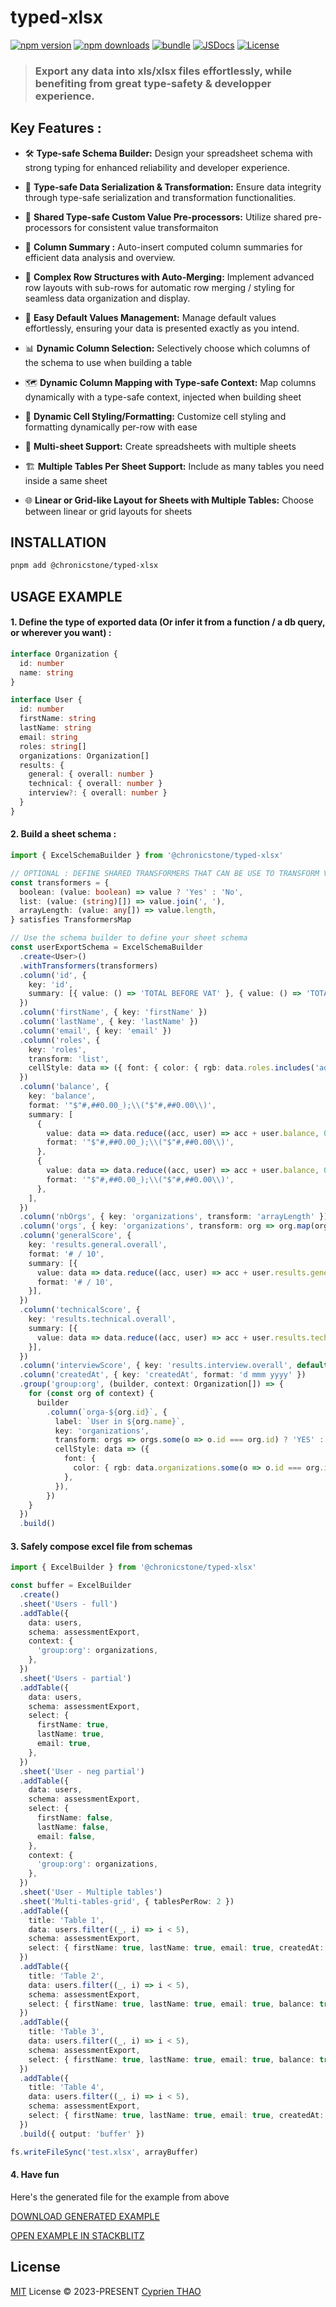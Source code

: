 # typed-xlsx

[![npm version][npm-version-src]][npm-version-href]
[![npm downloads][npm-downloads-src]][npm-downloads-href]
[![bundle][bundle-src]][bundle-href]
[![JSDocs][jsdocs-src]][jsdocs-href]
[![License][license-src]][license-href]




> ### **Export any data into xls/xlsx files effortlessly, while benefiting from great type-safety & developper experience.**

## Key Features :

- 🛠 **Type-safe Schema Builder:** Design your spreadsheet schema with strong typing for enhanced reliability and developer experience.

- 🔄 **Type-safe Data Serialization & Transformation:** Ensure data integrity through type-safe serialization and transformation functionalities.

- 🔧 **Shared Type-safe Custom Value Pre-processors:** Utilize shared pre-processors for consistent value transformaiton

- 🧮 **Column Summary :** Auto-insert computed column summaries for efficient data analysis and overview.

- 🧩 **Complex Row Structures with Auto-Merging:** Implement advanced row layouts with sub-rows for automatic row merging / styling for seamless data organization and display.

- 🎯 **Easy Default Values Management:** Manage default values effortlessly, ensuring your data is presented exactly as you intend.

- 📊 **Dynamic Column Selection:** Selectively choose which columns of the schema to use when building a table

- 🗺️ **Dynamic Column Mapping with Type-safe Context:** Map columns dynamically with a type-safe context, injected when building sheet

- 🎨 **Dynamic Cell Styling/Formatting:** Customize cell styling and formatting dynamically per-row with ease

- 📑 **Multi-sheet Support:** Create spreadsheets with multiple sheets

- 🏗️ **Multiple Tables Per Sheet Support:** Include as many tables you need inside a same sheet

- 🌐 **Linear or Grid-like Layout for Sheets with Multiple Tables:** Choose between linear or grid layouts for sheets

## INSTALLATION
```bash
pnpm add @chronicstone/typed-xlsx
```

## USAGE EXAMPLE

#### 1. Define the type of exported data (Or infer it from a function / a db query, or wherever you want) :
```ts
interface Organization {
  id: number
  name: string
}

interface User {
  id: number
  firstName: string
  lastName: string
  email: string
  roles: string[]
  organizations: Organization[]
  results: {
    general: { overall: number }
    technical: { overall: number }
    interview?: { overall: number }
  }
}
```

#### 2. Build a sheet schema :
```ts
import { ExcelSchemaBuilder } from '@chronicstone/typed-xlsx'

// OPTIONAL : DEFINE SHARED TRANSFORMERS THAT CAN BE USE TO TRANSFORM VALUE INSERTED INTO A CELL
const transformers = {
  boolean: (value: boolean) => value ? 'Yes' : 'No',
  list: (value: (string)[]) => value.join(', '),
  arrayLength: (value: any[]) => value.length,
} satisfies TransformersMap

// Use the schema builder to define your sheet schema
const userExportSchema = ExcelSchemaBuilder
  .create<User>()
  .withTransformers(transformers)
  .column('id', {
    key: 'id',
    summary: [{ value: () => 'TOTAL BEFORE VAT' }, { value: () => 'TOTAL' }],
  })
  .column('firstName', { key: 'firstName' })
  .column('lastName', { key: 'lastName' })
  .column('email', { key: 'email' })
  .column('roles', {
    key: 'roles',
    transform: 'list',
    cellStyle: data => ({ font: { color: { rgb: data.roles.includes('admin') ? 'd10808' : undefined } } }),
  })
  .column('balance', {
    key: 'balance',
    format: '"$"#,##0.00_);\\("$"#,##0.00\\)',
    summary: [
      {
        value: data => data.reduce((acc, user) => acc + user.balance, 0),
        format: '"$"#,##0.00_);\\("$"#,##0.00\\)',
      },
      {
        value: data => data.reduce((acc, user) => acc + user.balance, 0) * 1.2,
        format: '"$"#,##0.00_);\\("$"#,##0.00\\)',
      },
    ],
  })
  .column('nbOrgs', { key: 'organizations', transform: 'arrayLength' })
  .column('orgs', { key: 'organizations', transform: org => org.map(org => org.name).join(', ') })
  .column('generalScore', {
    key: 'results.general.overall',
    format: '# / 10',
    summary: [{
      value: data => data.reduce((acc, user) => acc + user.results.general.overall, 0) / data.length,
      format: '# / 10',
    }],
  })
  .column('technicalScore', {
    key: 'results.technical.overall',
    summary: [{
      value: data => data.reduce((acc, user) => acc + user.results.technical.overall, 0) / data.length,
    }],
  })
  .column('interviewScore', { key: 'results.interview.overall', default: 'N/A' })
  .column('createdAt', { key: 'createdAt', format: 'd mmm yyyy' })
  .group('group:org', (builder, context: Organization[]) => {
    for (const org of context) {
      builder
        .column(`orga-${org.id}`, {
          label: `User in ${org.name}`,
          key: 'organizations',
          transform: orgs => orgs.some(o => o.id === org.id) ? 'YES' : 'NO',
          cellStyle: data => ({
            font: {
              color: { rgb: data.organizations.some(o => o.id === org.id) ? '61eb34' : 'd10808' },
            },
          }),
        })
    }
  })
  .build()
```

#### 3. Safely compose excel file from schemas

```ts
import { ExcelBuilder } from '@chronicstone/typed-xlsx'

const buffer = ExcelBuilder
  .create()
  .sheet('Users - full')
  .addTable({
    data: users,
    schema: assessmentExport,
    context: {
      'group:org': organizations,
    },
  })
  .sheet('Users - partial')
  .addTable({
    data: users,
    schema: assessmentExport,
    select: {
      firstName: true,
      lastName: true,
      email: true,
    },
  })
  .sheet('User - neg partial')
  .addTable({
    data: users,
    schema: assessmentExport,
    select: {
      firstName: false,
      lastName: false,
      email: false,
    },
    context: {
      'group:org': organizations,
    },
  })
  .sheet('User - Multiple tables')
  .sheet('Multi-tables-grid', { tablesPerRow: 2 })
  .addTable({
    title: 'Table 1',
    data: users.filter((_, i) => i < 5),
    schema: assessmentExport,
    select: { firstName: true, lastName: true, email: true, createdAt: true },
  })
  .addTable({
    title: 'Table 2',
    data: users.filter((_, i) => i < 5),
    schema: assessmentExport,
    select: { firstName: true, lastName: true, email: true, balance: true },
  })
  .addTable({
    title: 'Table 3',
    data: users.filter((_, i) => i < 5),
    schema: assessmentExport,
    select: { firstName: true, lastName: true, email: true, balance: true },
  })
  .addTable({
    title: 'Table 4',
    data: users.filter((_, i) => i < 5),
    schema: assessmentExport,
    select: { firstName: true, lastName: true, email: true, createdAt: true },
  })
  .build({ output: 'buffer' })

fs.writeFileSync('test.xlsx', arrayBuffer)
```

#### 4. Have fun

Here's the generated file for the example from above

[DOWNLOAD GENERATED EXAMPLE](https://github.com/ChronicStone/typed-xlsx/blob/main/example.xlsx)

[OPEN EXAMPLE IN STACKBLITZ](https://stackblitz.com/edit/typescript-cvt29j?file=index.ts)


## License

[MIT](./LICENSE) License © 2023-PRESENT [Cyprien THAO](https://github.com/ChronicStone)


<!-- Badges -->

[npm-version-src]: https://img.shields.io/npm/v/@chronicstone/typed-xlsx?style=flat&colorA=080f12&colorB=1fa669
[npm-version-href]: https://npmjs.com/package/@chronicstone/typed-xlsx
[npm-downloads-src]: https://img.shields.io/npm/dm/@chronicstone/typed-xlsx?style=flat&colorA=080f12&colorB=1fa669
[npm-downloads-href]: https://npmjs.com/package/@chronicstone/typed-xlsx
[bundle-src]: https://img.shields.io/bundlephobia/minzip/@chronicstone/typed-xlsx?style=flat&colorA=080f12&colorB=1fa669&label=minzip
[bundle-href]: https://bundlephobia.com/result?p=@chronicstone/typed-xlsx
[license-src]: https://img.shields.io/github/license/ChronicStone/typed-xlsx.svg?style=flat&colorA=080f12&colorB=1fa669
[license-href]: https://github.com/ChronicStone/typed-xlsx/blob/main/LICENSE
[jsdocs-src]: https://img.shields.io/badge/jsdocs-reference-080f12?style=flat&colorA=080f12&colorB=1fa669
[jsdocs-href]: https://www.jsdocs.io/package/@chronicstone/typed-xlsx
